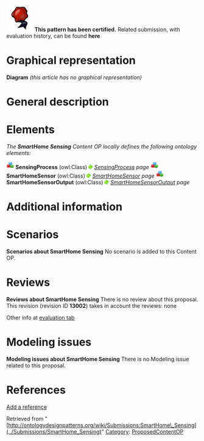 [![](../images/thumb/b/b5/Certified.png/70px-Certified.png)](../Image/Certified.png "Certified.png") __This pattern has been certified.__
Related submission, with evaluation history, can be found __here__





#  Graphical representation


__Diagram__
_(this article has no graphical representation)_



#  General description


  




#  Elements


_The __SmartHome Sensing__ Content OP locally defines the following ontology elements:_



[![Class](../images/thumb/2/27/Class.gif/20px-Class.gif)](../Image/Class.gif "Class") __SensingProcess__ (owl:Class) 
 [![](../images/thumb/8/87/ArrowRight.gif/11px-ArrowRight.gif)](../Image/ArrowRight.gif "ArrowRight.gif") _[SensingProcess](../Submissions/SmartHome_Sensing/SensingProcess "Submissions:SmartHome Sensing/SensingProcess") page_
[![Class](../images/thumb/2/27/Class.gif/20px-Class.gif)](../Image/Class.gif "Class") __SmartHomeSensor__ (owl:Class) 
 [![](../images/thumb/8/87/ArrowRight.gif/11px-ArrowRight.gif)](../Image/ArrowRight.gif "ArrowRight.gif") _[SmartHomeSensor](../Submissions/SmartHome_Sensing/SmartHomeSensor "Submissions:SmartHome Sensing/SmartHomeSensor") page_
[![Class](../images/thumb/2/27/Class.gif/20px-Class.gif)](../Image/Class.gif "Class") __SmartHomeSensorOutput__ (owl:Class) 
 [![](../images/thumb/8/87/ArrowRight.gif/11px-ArrowRight.gif)](../Image/ArrowRight.gif "ArrowRight.gif") _[SmartHomeSensorOutput](../Submissions/SmartHome_Sensing/SmartHomeSensorOutput "Submissions:SmartHome Sensing/SmartHomeSensorOutput") page_
#  Additional information


#  Scenarios



__Scenarios about SmartHome Sensing__
No scenario is added to this Content OP.




#  Reviews



__Reviews about SmartHome Sensing__
There is no review about this proposal.
This revision (revision ID __13002__) takes in account the reviews: none


Other info at [evaluation tab](http://ontologydesignpatterns.org/wiki/index.php?title=Submissions:SmartHome_Sensing&action=evaluation "http://ontologydesignpatterns.org/wiki/index.php?title=Submissions:SmartHome_Sensing&action=evaluation")




#  Modeling issues



__Modeling issues about SmartHome Sensing__
There is no Modeling issue related to this proposal.




#  References


[Add a reference](index.php@title=Odp%253AAdd_reference&subject=Submissions%253ASmartHome+Sensing.html "http://ontologydesignpatterns.org/wiki/index.php?title=Odp:Add_reference&subject=Submissions%3ASmartHome+Sensing")


  






Retrieved from "[http://ontologydesignpatterns.org/wiki/Submissions:SmartHome\_Sensing](../Submissions/SmartHome_Sensing)"
 [Category](http://ontologydesignpatterns.org/wiki/Special:Categories "Special:Categories"): [ProposedContentOP](../Category/ProposedContentOP "Category:ProposedContentOP")